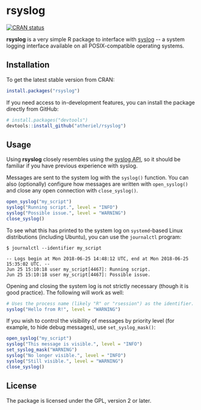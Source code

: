 
<!-- README.md is generated from README.Rmd. Please edit that file. -->
rsyslog
=======

[![CRAN status](http://www.r-pkg.org/badges/version/rsyslog)](https://cran.r-project.org/package=rsyslog)

**rsyslog** is a very simple R package to interface with [syslog](https://en.wikipedia.org/wiki/Syslog) -- a system logging interface available on all POSIX-compatible operating systems.

Installation
------------

To get the latest stable version from CRAN:

``` r
install.packages("rsyslog")
```

If you need access to in-development features, you can install the package directly from GitHub:

``` r
# install.packages("devtools")
devtools::install_github("atheriel/rsyslog")
```

Usage
-----

Using **rsyslog** closely resembles using the [syslog API](http://man7.org/linux/man-pages/man3/openlog.3.html), so it should be familiar if you have previous experience with syslog.

Messages are sent to the system log with the `syslog()` function. You can also (optionally) configure how messages are written with `open_syslog()` and close any open connection with `close_syslog()`.

``` r
open_syslog("my_script")
syslog("Running script.", level = "INFO")
syslog("Possible issue.", level = "WARNING")
close_syslog()
```

To see what this has printed to the system log on `systemd`-based Linux distributions (including Ubuntu), you can use the `journalctl` program:

``` shell
$ journalctl --identifier my_script
```

    -- Logs begin at Mon 2018-06-25 14:48:12 UTC, end at Mon 2018-06-25 15:35:02 UTC. --
    Jun 25 15:10:18 user my_script[4467]: Running script.
    Jun 25 15:10:18 user my_script[4467]: Possible issue.

Opening and closing the system log is not strictly necessary (though it is good practice). The following will work as well:

``` r
# Uses the process name (likely "R" or "rsession") as the identifier.
syslog("Hello from R!", level = "WARNING")
```

If you wish to control the visibility of messages by priority level (for example, to hide debug messages), use `set_syslog_mask()`:

``` r
open_syslog("my_script")
syslog("This message is visible.", level = "INFO")
set_syslog_mask("WARNING")
syslog("No longer visible.", level = "INFO")
syslog("Still visible.", level = "WARNING")
close_syslog()
```

License
-------

The package is licensed under the GPL, version 2 or later.
